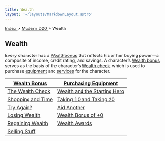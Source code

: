 ```yaml
---
title: Wealth
layout: '~/layouts/MarkdownLayout.astro'
---
```


[ Index ](/) > [ Modern D20 ](/modern.d20.srd) > Wealth

## Wealth

Every character has a [Wealth](/modern.d20.srd/wealth/wealth.bonus)[bonus](/modern.d20.srd/wealth/wealth.bonus)
that reflects his or her buying power—a composite of income, credit rating,
and savings. A character’s [Wealth bonus](/modern.d20.srd/wealth/wealth.bonus)
serves as the basis of the character’s [Wealth check](/modern.d20.srd/wealth/wealth.check), which is used to purchase
[equipment](/modern.d20.srd/equipment/equipment.general) and
[services](/modern.d20.srd/equipment/services) for the character.

| [Wealth Bonus](/modern.d20.srd/wealth/wealth.bonus) | [Purchasing Equipment](/modern.d20.srd/wealth/purchasing.equipment) |
|---|---|
| [The Wealth Check](/modern.d20.srd/wealth/wealth.check) | [Wealth and the Starting Hero](/modern.d20.srd/wealth/wealth.starting.hero) |
| [Shopping and Time](/modern.d20.srd/wealth/shopping.and.time) | [Taking 10 and Taking 20](/modern.d20.srd/wealth/taking.10.and.20) |
| [Try Again?](/modern.d20.srd/wealth/try.again) | [Aid Another](/modern.d20.srd/wealth/aid.another) |
| [Losing Wealth](/modern.d20.srd/wealth/losing.wealth) | [Wealth Bonus of +0](/modern.d20.srd/wealth/wealth.bonus.of.0) |
| [Regaining Wealth](/modern.d20.srd/wealth/regaining.wealth) | [Wealth Awards](/modern.d20.srd/wealth/wealth.awards) |
| [Selling Stuff](/modern.d20.srd/wealth/selling.stuff) |

